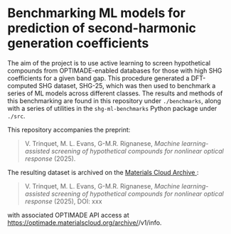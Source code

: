 # Benchmarking ML models for prediction of second-harmonic generation coefficients

The aim of the project is to use active learning to screen hypothetical compounds from OPTIMADE-enabled databases for those with high SHG coefficients for a given band gap.
This procedure generated a DFT-computed SHG dataset, SHG-25, which was then used to benchmark a series of ML models across different classes.
The results and methods of this benchmarking are found in this repository under `./benchmarks`, along with a series of utilities in the `shg-ml-benchmarks` Python package under `./src`.

This repository accompanies the preprint:

> V. Trinquet, M. L. Evans, G-M.R. Rignanese, *Machine learning-assisted screening of hypothetical compounds for nonlinear optical response* (2025).

The resulting dataset is archived on the [Materials Cloud Archive ](https://archive.materialscloud.org/):

> V. Trinquet, M. L. Evans, G-M.R. Rignanese, *Machine learning-assisted screening of hypothetical compounds for nonlinear optical response* (2025), DOI: xxx

with associated OPTIMADE API access at https://optimade.materialscloud.org/archive/<TO-COMPLETE>/v1/info.
